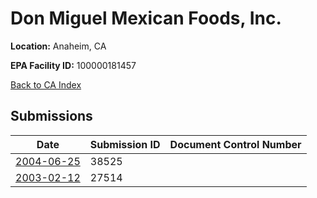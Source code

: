 # Don Miguel Mexican Foods, Inc.

**Location:** Anaheim, CA

**EPA Facility ID:** 100000181457

[Back to CA Index](../../index.md)

## Submissions

| Date | Submission ID | Document Control Number |
|------|--------------|-------------------------|
| [2004-06-25](submissions/38525.md) | 38525 |  |
| [2003-02-12](submissions/27514.md) | 27514 |  |
